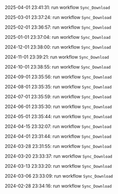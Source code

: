 2025-04-01 23:41:31: run workflow `Sync_Download` 

2025-03-01 23:37:24: run workflow `Sync_Download` 

2025-02-01 23:36:57: run workflow `Sync_Download` 

2025-01-01 23:37:04: run workflow `Sync_Download` 

2024-12-01 23:38:00: run workflow `Sync_Download` 

2024-11-01 23:39:21: run workflow `Sync_Download` 

2024-10-01 23:38:55: run workflow `Sync_Download` 

2024-09-01 23:35:56: run workflow `Sync_Download` 

2024-08-01 23:35:35: run workflow `Sync_Download` 

2024-07-01 23:35:59: run workflow `Sync_Download` 

2024-06-01 23:35:30: run workflow `Sync_Download` 

2024-05-01 23:35:44: run workflow `Sync_Download` 

2024-04-15 23:32:07: run workflow `Sync_Download` 

2024-04-01 23:31:44: run workflow `Sync_Download` 

2024-03-28 23:31:55: run workflow `Sync_Download` 

2024-03-20 23:33:37: run workflow `Sync_Download` 

2024-03-13 23:33:20: run workflow `Sync_Download` 

2024-03-06 23:33:09: run workflow `Sync_Download` 

2024-02-28 23:34:16: run workflow `Sync_Download` 



